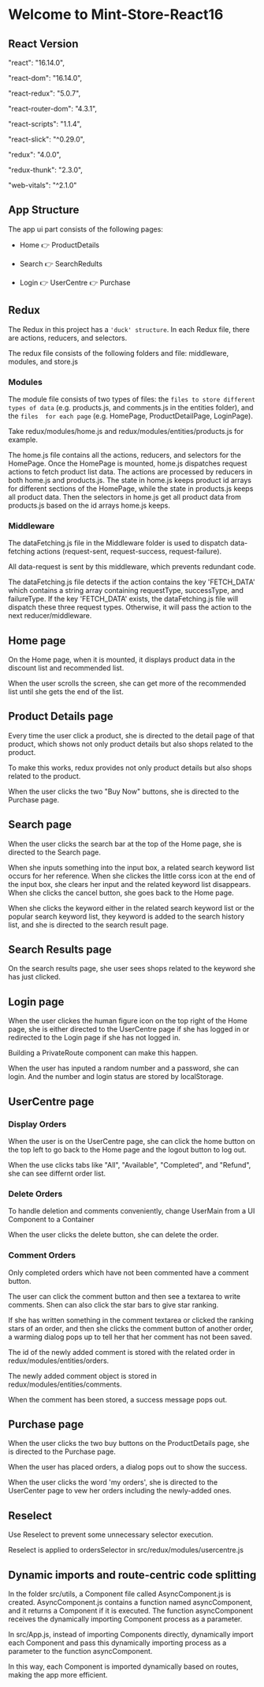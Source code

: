 # Welcome to Mint-Store-React16

## React Version

"react": "16.14.0",

"react-dom": "16.14.0",

"react-redux": "5.0.7",

"react-router-dom": "4.3.1",

"react-scripts": "1.1.4",

"react-slick": "^0.29.0",

"redux": "4.0.0",

"redux-thunk": "2.3.0",

"web-vitals": "^2.1.0"

## App Structure

The app ui part consists of the following pages:

- Home 👉 ProductDetails

- Search 👉 SearchRedults

- Login 👉 UserCentre 👉 Purchase

## Redux

The Redux in this project has a `'duck' structure`. In each Redux file, there are actions, reducers, and selectors.

The redux file consists of the following folders and file: middleware, modules, and store.js

### Modules

The module file consists of two types of files: the `files to store different types of data` (e.g. products.js, and comments.js in the entities folder), and the `files  for each page` (e.g. HomePage, ProductDetailPage, LoginPage).

Take redux/modules/home.js and redux/modules/entities/products.js for example.

The home.js file contains all the actions, reducers, and selectors for the HomePage. Once the HomePage is mounted, home.js dispatches request actions to fetch product list data. The actions are processed by reducers in both home.js and products.js. The state in home.js keeps product id arrays for different sections of the HomePage, while the state in products.js keeps all product data. Then the selectors in home.js get all product data from products.js based on the id arrays home.js keeps.

### Middleware

The dataFetching.js file in the Middleware folder is used to dispatch data-fetching actions (request-sent, request-success, request-failure).

All data-request is sent by this middleware, which prevents redundant code.

The dataFetching.js file detects if the action contains the key 'FETCH_DATA' which contains a string array containing requestType, successType, and failureType. If the key 'FETCH_DATA' exists, the dataFetching.js file will dispatch these three request types. Otherwise, it will pass the action to the next reducer/middleware.

## Home page

On the Home page, when it is mounted, it displays product data in the discount list and recommended list.

When the user scrolls the screen, she can get more of the recommended list until she gets the end of the list.

## Product Details page

Every time the user click a product, she is directed to the detail page of that product, which shows not only product details but also shops related to the product.

To make this works, redux provides not only product details but also shops related to the product.

When the user clicks the two "Buy Now" buttons, she is directed to the Purchase page.

## Search page

When the user clicks the search bar at the top of the Home page, she is directed to the Search page.

When she inputs something into the input box, a related search keyword list occurs for her reference. When she clickes the little corss icon at the end of the input box, she clears her input and the related keyword list disappears. When she clicks the cancel button, she goes back to the Home page.

When she clicks the keyword either in the related search keyword list or the popular search keyword list, they keyword is added to the search history list, and she is directed to the search result page.

## Search Results page

On the search results page, she user sees shops related to the keyword she has just clicked.

## Login page

When the user clickes the human figure icon on the top right of the Home page, she is either directed to the UserCentre page if she has logged in or redirected to the Login page if she has not logged in.

Building a PrivateRoute component can make this happen.

When the user has inputed a random number and a password, she can login. And the number and login status are stored by localStorage.

## UserCentre page

### Display Orders

When the user is on the UserCentre page, she can click the home button on the top left to go back to the Home page and the logout button to log out.

When the use clicks tabs like "All", "Available", "Completed", and "Refund", she can see differnt order list.

### Delete Orders

To handle deletion and comments conveniently, change UserMain from a UI Component to a Container

When the user clicks the delete button, she can delete the order.

### Comment Orders

Only completed orders which have not been commented have a comment button.

The user can click the comment button and then see a textarea to write comments. Shen can also click the star bars to give star ranking.

If she has written something in the comment textarea or clicked the ranking stars of an order, and then she clicks the comment button of another order, a warming dialog pops up to tell her that her comment has not been saved.

The id of the newly added comment is stored with the related order in redux/modules/entities/orders.

The newly added comment object is stored in redux/modules/entities/comments.

When the comment has been stored, a success message pops out.

## Purchase page

When the user clicks the two buy buttons on the ProductDetails page, she is directed to the Purchase page.

When the user has placed orders, a dialog pops out to show the success.

When the user clicks the word 'my orders', she is directed to the UserCenter page to vew her orders including the newly-added ones.

## Reselect

Use Reselect to prevent some unnecessary selector execution.

Reselect is applied to ordersSelector in src/redux/modules/usercentre.js

## Dynamic imports and route-centric code splitting

In the folder src/utils, a Component file called AsyncComponent.js is created. AsyncComponent.js contains a function named asyncComponent, and it returns a Component if it is executed. The function asyncComponent receives the dynamically importing Component process as a parameter.

In src/App.js, instead of importing Components directly, dynamically import each Component and pass this dynamically importing process as a parameter to the function asyncComponent.

In this way, each Component is imported dynamically based on routes, making the app more efficient.
